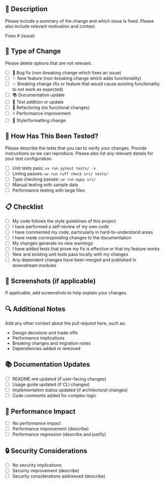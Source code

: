 ## 📝 Description

Please include a summary of the change and which issue is fixed. Please also include relevant motivation and context.

Fixes # (issue)

## 🔄 Type of Change

Please delete options that are not relevant.

- [ ] 🐛 Bug fix (non-breaking change which fixes an issue)
- [ ] ✨ New feature (non-breaking change which adds functionality)
- [ ] 💥 Breaking change (fix or feature that would cause existing functionality to not work as expected)
- [ ] 📚 Documentation update
- [ ] 🧪 Test addition or update
- [ ] 🔧 Refactoring (no functional changes)
- [ ] ⚡ Performance improvement
- [ ] 🎨 Style/formatting change

## 🧪 How Has This Been Tested?

Please describe the tests that you ran to verify your changes. Provide instructions so we can reproduce. Please also list any relevant details for your test configuration.

- [ ] Unit tests pass: `uv run pytest tests/ -v`
- [ ] Linting passes: `uv run ruff check src/ tests/`
- [ ] Type checking passes: `uv run mypy src/`
- [ ] Manual testing with sample data
- [ ] Performance testing with large files

## 📋 Checklist

- [ ] My code follows the style guidelines of this project
- [ ] I have performed a self-review of my own code
- [ ] I have commented my code, particularly in hard-to-understand areas
- [ ] I have made corresponding changes to the documentation
- [ ] My changes generate no new warnings
- [ ] I have added tests that prove my fix is effective or that my feature works
- [ ] New and existing unit tests pass locally with my changes
- [ ] Any dependent changes have been merged and published in downstream modules

## 📱 Screenshots (if applicable)

If applicable, add screenshots to help explain your changes.

## 🔍 Additional Notes

Add any other context about the pull request here, such as:
- Design decisions and trade-offs
- Performance implications
- Breaking changes and migration notes
- Dependencies added or removed

## 📚 Documentation Updates

- [ ] README.md updated (if user-facing changes)
- [ ] Usage guide updated (if CLI changes)
- [ ] Implementation status updated (if architectural changes)
- [ ] Code comments added for complex logic

## 🚀 Performance Impact

- [ ] No performance impact
- [ ] Performance improvement (describe)
- [ ] Performance regression (describe and justify)

## 🔒 Security Considerations

- [ ] No security implications
- [ ] Security improvement (describe)
- [ ] Security considerations addressed (describe)
